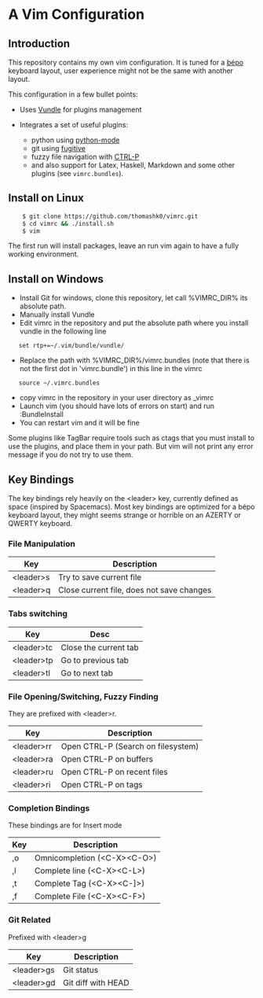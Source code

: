 # A Vim Configuration

## Introduction

This repository contains my own vim configuration. It is tuned for a
[bépo](http://bepo.fr/wiki/Accueil) keyboard layout, user experience might
not be the same with another layout.

This configuration in a few bullet points:

* Uses [Vundle](https://github.com/VundleVim/Vundle.vim) for plugins management
* Integrates a set of useful plugins:

    * python using [python-mode](https://github.com/klen/python-mode)
    * git using [fugitive](https://github.com/tpope/vim-fugitive)
    * fuzzy file navigation with [CTRL-P](https://github.com/kien/ctrlp)
    * and also support for Latex, Haskell, Markdown and some other plugins
    (see `vimrc.bundles`).

## Install on Linux

```bash
    $ git clone https://github.com/thomashk0/vimrc.git
    $ cd vimrc && ./install.sh
    $ vim
```

The first run will install packages, leave an run vim again to have a fully
working environment.

## Install on Windows

* Install Git for windows, clone this repository, let call %VIMRC_DIR% its absolute path.
* Manually install Vundle
* Edit vimrc in the repository and put the absolute path where you install vundle in the following line
```vim
   set rtp+=~/.vim/bundle/vundle/
```
* Replace the path with %VIMRC_DIR%/vimrc.bundles (note that there is not the first dot in 'vimrc.bundle') in this line in the vimrc
```vim
   source ~/.vimrc.bundles
```
* copy vimrc in the repository in your user directory as _vimrc
* Launch vim (you should have lots of errors on start) and run :BundleInstall
* You can restart vim and it will be fine

Some plugins like TagBar require tools such as ctags that you must install to
use the plugins, and place them in your path. But vim will not print any error
message if you do not try to use them.

## Key Bindings

The key bindings rely heavily on the \<leader\> key, currently defined as
space (inspired by Spacemacs).
Most key bindings are optimized for a bépo keyboard layout,
they might seems strange or horrible on an AZERTY or QWERTY keyboard.

### File Manipulation

| Key         | Description                               |
|-------------|-------------------------------------------|
| \<leader\>s | Try to save current file                  |
| \<leader\>q | Close current file, does not save changes |

### Tabs switching

| Key          | Desc                  |
|--------------|-----------------------|
| \<leader\>tc | Close the current tab |
| \<leader\>tp | Go to previous tab    |
| \<leader\>tl | Go to next tab        |


### File Opening/Switching, Fuzzy Finding

They are prefixed with \<leader\>r.

| Key          | Description                        |
|--------------|------------------------------------|
| \<leader\>rr | Open CTRL-P (Search on filesystem) |
| \<leader\>ra | Open CTRL-P on buffers             |
| \<leader\>ru | Open CTRL-P on recent files        |
| \<leader\>ri | Open CTRL-P on tags                |

### Completion Bindings

These bindings are for Insert mode

| Key | Description                     |
|-----|---------------------------------|
| ,o  | Omnicompletion (\<C-X\>\<C-O\>) |
| ,l  | Complete line (\<C-X\>\<C-L\>)  |
| ,t  | Complete Tag (\<C-X\>\<C-]\>)   |
| ,f  | Complete File (\<C-X\>\<C-F\>)   |


### Git Related

Prefixed with \<leader\>g

| Key          | Description        |
|--------------|--------------------|
| \<leader\>gs | Git status         |
| \<leader\>gd | Git diff with HEAD |
